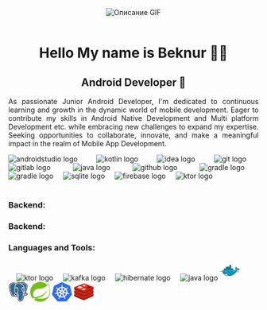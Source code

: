 <div align="center">
  <img src="https://media4.giphy.com/media/v1.Y2lkPTc5MGI3NjExNWw5enkxbjBnMHBheTJzNmxvaGo2eWo1d3k1Njgwc3Bzendjczl3ZCZlcD12MV9pbnRlcm5hbF9naWZfYnlfaWQmY3Q9Zw/WmkEhAIyWfpm1vdVcg/giphy.gif" alt="Описание GIF">

</div>
<br>

<div align="center">
  <h1>Hello My name is Beknur 👨‍💻</h1>
</div>

<div align="center">
  <h2>Android Developer 📱</h2>
</div>

<div align="justify">
  <p>As passionate Junior Android Developer, I'm dedicated to continuous learning and growth in the dynamic world of mobile development. Eager to contribute my skills in Android Native Development and Multi platform Development etc. while embracing new challenges to expand my expertise. Seeking opportunities to collaborate, innovate, and make a meaningful impact in the realm of Mobile App Development.</p>
</di

<div align="left">
  <img src="https://cdn.jsdelivr.net/gh/devicons/devicon/icons/androidstudio/androidstudio-original.svg" height="40" alt="androidstudio logo"  />
  <img width="12" />
  <img src="https://skillicons.dev/icons?i=kotlin" height="40" alt="kotlin logo"  />
  <img width="12" />
  <img src="https://skillicons.dev/icons?i=idea" height="40" alt="idea logo"  />
  <img width="12" />
  <img src="https://skillicons.dev/icons?i=git" height="40" alt="git logo"  />
  <img width="12" />
  <img src="https://skillicons.dev/icons?i=gitlab" height="40" alt="gitlab logo"  />
  <img width="12" />
  <img src="https://skillicons.dev/icons?i=java" height="40" alt="java logo"  />
  <img width="12" />
  <img src="https://skillicons.dev/icons?i=github" height="40" alt="github logo"  />
  <img width="12" />
  <img src="https://skillicons.dev/icons?i=gradle" height="40" alt="gradle logo"  />
  <img width="12" />
  <img src="https://skillicons.dev/icons?i=figma" height="40" alt="gradle logo"  />
  <img width="12" />
  <img src="https://cdn.jsdelivr.net/gh/devicons/devicon/icons/sqlite/sqlite-original.svg" height="40" alt="sqlite logo"  />
  <img width="12" />
  <img src="https://skillicons.dev/icons?i=firebase" height="40" alt="firebase logo"  />
  <img width="12" />
  <img src="https://skillicons.dev/icons?i=ktor" height="40" alt="ktor logo"  />
</div>

<br>


<h3>Backend:</h3>
<div>

<h3>Backend:</h3>
<h3>Languages and Tools:</h3>

<p align="left">
  <img width="12" />
  <img src="https://skillicons.dev/icons?i=ktor" height="40" alt="ktor logo"  />
  <img width="12" />
  <img src="https://skillicons.dev/icons?i=kafka" height="40" alt="kafka logo"  />
  <img width="12" />
  <img src="https://skillicons.dev/icons?i=hibernate" height="40" alt="hibernate logo"  />
  <img width="12" />
  <img src="https://skillicons.dev/icons?i=java" height="40" alt="java logo"  />
  <img src="https://raw.githubusercontent.com/devicons/devicon/master/icons/docker/docker-original.svg" 
       alt="Docker" width="40" height="40" />
  <img src="https://raw.githubusercontent.com/devicons/devicon/master/icons/postgresql/postgresql-original.svg" 
       alt="PostgreSQL" width="40" height="40" />
  <img src="https://raw.githubusercontent.com/devicons/devicon/master/icons/spring/spring-original.svg" 
       alt="Spring" width="40" height="40" />
  <img src="https://raw.githubusercontent.com/devicons/devicon/master/icons/kubernetes/kubernetes-plain.svg"
       alt="Kubernetes" width="40" height="40" />
  <img src="https://raw.githubusercontent.com/devicons/devicon/master/icons/redis/redis-original.svg"
       alt="Redis" width="40" height="40" />
</p>




